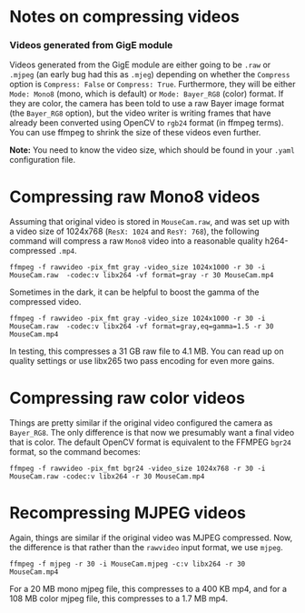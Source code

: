 # Notes on compressing videos

### Videos generated from GigE module
Videos generated from the GigE module are either going to be `.raw` or 
`.mjpeg` (an early bug had this as `.mjeg`) depending on whether the
`Compress` option is `Compress: False` or `Compress: True`. Furthermore, 
they will be either `Mode: Mono8` (mono, which is default) or 
`Mode: Bayer_RG8` (color) format. If they are color, the camera has 
been told to use a raw Bayer image format (the `Bayer_RG8` option),
but the video writer is writing frames that have already been converted
using OpenCV to `rgb24` format (in ffmpeg terms). You can use ffmpeg to
shrink the size of these videos even further.

**Note:** You need to know the video size, which should be found in your
`.yaml` configuration file.

# Compressing raw Mono8 videos
Assuming that original video is stored in `MouseCam.raw`, and was set up
with a video size of 1024x768 (`ResX: 1024` and `ResY: 768`), the 
following command will compress a raw `Mono8` video into a reasonable 
quality h264-compressed `.mp4`.

```
ffmpeg -f rawvideo -pix_fmt gray -video_size 1024x1000 -r 30 -i MouseCam.raw  -codec:v libx264 -vf format=gray -r 30 MouseCam.mp4
```

Sometimes in the dark, it can be helpful to boost the gamma of the
compressed video.

```
ffmpeg -f rawvideo -pix_fmt gray -video_size 1024x1000 -r 30 -i MouseCam.raw  -codec:v libx264 -vf format=gray,eq=gamma=1.5 -r 30 MouseCam.mp4
```

In testing, this compresses a 31 GB raw file to 4.1 MB. You can read up
on quality settings or use libx265 two pass encoding for even more gains.

# Compressing raw color videos
Things are pretty similar if the original video configured the camera as
`Bayer_RG8`. The only difference is that now we presumably want a final
video that is color. The default OpenCV format is equivalent to the
FFMPEG `bgr24` format, so the command becomes:

```
ffmpeg -f rawvideo -pix_fmt bgr24 -video_size 1024x768 -r 30 -i MouseCam.raw -codec:v libx264 -r 30 MouseCam.mp4
```

# Recompressing MJPEG videos
Again, things are similar if the original video was MJPEG compressed.
Now, the difference is that rather than the `rawvideo` input format,
we use `mjpeg`.

```
ffmpeg -f mjpeg -r 30 -i MouseCam.mjpeg -c:v libx264 -r 30  MouseCam.mp4
```

For a 20 MB mono mjpeg file, this compresses to a 400 KB mp4, and for a
108 MB color mjpeg file, this compresses to a 1.7 MB mp4.
